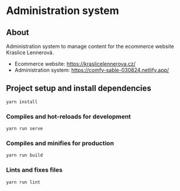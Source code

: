 # Administration system

## About
Administration system to manage content for the ecommerce website Kraslice Lennerová. 

- Ecommerce website:  https://kraslicelennerova.cz/
- Administration system: https://comfy-sable-030824.netlify.app/

## Project setup and install dependencies
```
yarn install
```

### Compiles and hot-reloads for development
```
yarn run serve
```

### Compiles and minifies for production
```
yarn run build
```

### Lints and fixes files
```
yarn run lint
```
